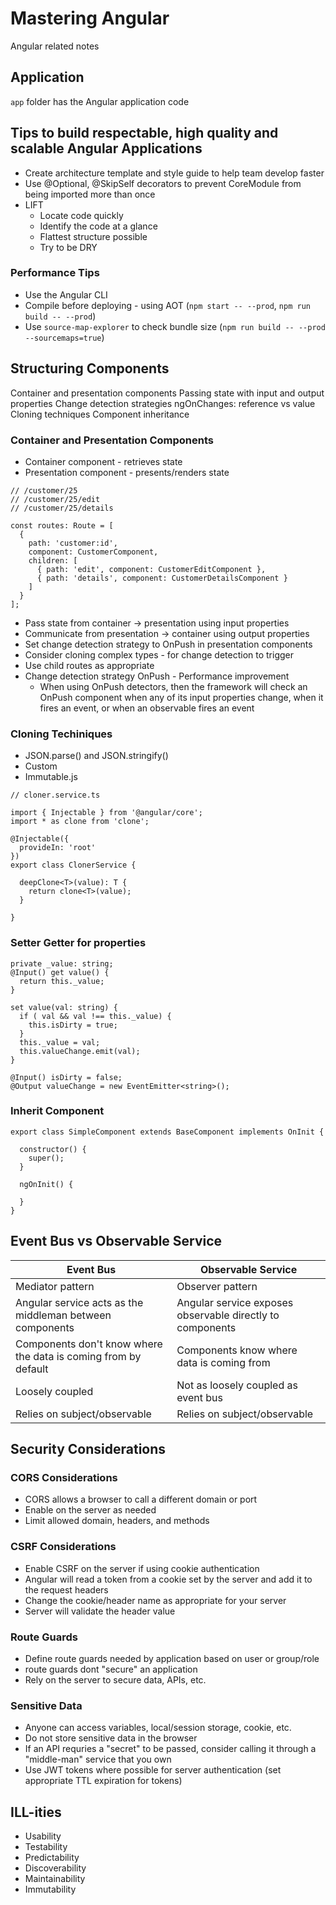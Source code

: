# Mastering Angular

Angular related notes

## Application

`app` folder has the Angular application code

## Tips to build respectable, high quality and scalable Angular Applications

- Create architecture template and style guide to help team develop faster
- Use @Optional, @SkipSelf decorators to prevent CoreModule from being imported more than once
- LIFT
  - Locate code quickly
  - Identify the code at a glance
  - Flattest structure possible
  - Try to be DRY

### Performance Tips

- Use the Angular CLI
- Compile before deploying - using AOT (`npm start -- --prod`, `npm run build -- --prod`)
- Use `source-map-explorer` to check bundle size (`npm run build -- --prod --sourcemaps=true`)

## Structuring Components

Container and presentation components
Passing state with input and output properties
Change detection strategies
ngOnChanges: reference vs value
Cloning techniques
Component inheritance

### Container and Presentation Components

- Container component - retrieves state
- Presentation component - presents/renders state

```
// /customer/25
// /customer/25/edit
// /customer/25/details

const routes: Route = [
  {
    path: 'customer:id',
    component: CustomerComponent,
    children: [
      { path: 'edit', component: CustomerEditComponent },
      { path: 'details', component: CustomerDetailsComponent }
    ]
  }
];
```

- Pass state from container -> presentation using input properties
- Communicate from presentation -> container using output properties
- Set change detection strategy to OnPush in presentation components
- Consider cloning complex types - for change detection to trigger
- Use child routes as appropriate
- Change detection strategy OnPush - Performance improvement
  - When using OnPush detectors, then the framework will check an OnPush
    component when any of its input properties change, when it fires
    an event, or when an observable fires an event

### Cloning Techiniques

- JSON.parse() and JSON.stringify()
- Custom
- Immutable.js

```
// cloner.service.ts

import { Injectable } from '@angular/core';
import * as clone from 'clone';

@Injectable({
  provideIn: 'root'
})
export class ClonerService {

  deepClone<T>(value): T {
    return clone<T>(value);
  }

}
```

### Setter Getter for properties

```
private _value: string;
@Input() get value() {
  return this._value;
}

set value(val: string) {
  if ( val && val !== this._value) {
    this.isDirty = true;
  }
  this._value = val;
  this.valueChange.emit(val);
}

@Input() isDirty = false;
@Output valueChange = new EventEmitter<string>();
```

### Inherit Component

```
export class SimpleComponent extends BaseComponent implements OnInit {

  constructor() {
    super();
  }

  ngOnInit() {

  }
}
```

## Event Bus vs Observable Service

| Event Bus                                                      | Observable Service                                        |
| -------------------------------------------------------------- | --------------------------------------------------------- |
| Mediator pattern                                               | Observer pattern                                          |
| Angular service acts as the middleman between components       | Angular service exposes observable directly to components |
| Components don't know where the data is coming from by default | Components know where data is coming from                 |
| Loosely coupled                                                | Not as loosely coupled as event bus                       |
| Relies on subject/observable                                   | Relies on subject/observable                              |

## Security Considerations

### CORS Considerations

- CORS allows a browser to call a different domain or port
- Enable on the server as needed
- Limit allowed domain, headers, and methods

### CSRF Considerations

- Enable CSRF on the server if using cookie authentication
- Angular will read a token from a cookie set by the server and add it to the request headers
- Change the cookie/header name as appropriate for your server
- Server will validate the header value

### Route Guards

- Define route guards needed by application based on user or group/role
- route guards dont "secure" an application
- Rely on the server to secure data, APIs, etc.

### Sensitive Data

- Anyone can access variables, local/session storage, cookie, etc.
- Do not store sensitive data in the browser
- If an API requries a "secret" to be passed, consider calling it through a "middle-man" service that you own
- Use JWT tokens where possible for server authentication (set appropriate TTL expiration for tokens)

## ILL-ities

- Usability
- Testability
- Predictability
- Discoverability
- Maintainability
- Immutability
